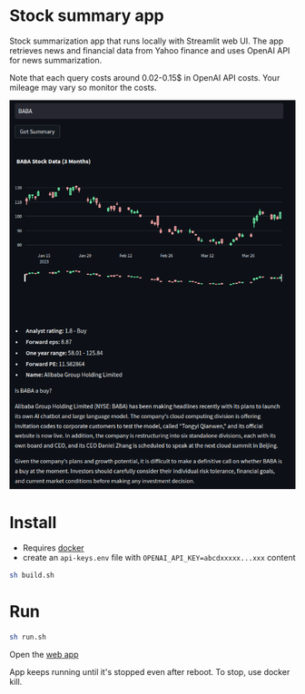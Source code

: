 # Stock summary app

Stock summarization app that runs locally with Streamlit web UI. The app retrieves news and financial data from Yahoo finance and uses OpenAI API for news summarization.

Note that each query costs around 0.02-0.15$ in OpenAI API costs. Your mileage may vary so monitor the costs.

![app](./media/baba_stock.png)

# Install

- Requires [docker](https://docs.docker.com/get-docker/)
- create an `api-keys.env` file with `OPENAI_API_KEY=abcdxxxxx...xxx` content

```bash
sh build.sh
```

# Run

```bash
sh run.sh
```

Open the [web app](http://0.0.0.0:8501)

App keeps running until it's stopped even after reboot. To stop, use docker kill.
